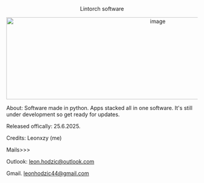 <p align="center"> 
Lintorch software


 </p>

<p align="center">

<img width="782" height="216" alt="image" src="https://github.com/user-attachments/assets/75cba9e3-c694-4cb5-8cc8-1a1a9568b1f5" />

</p>

About: Software made in python. Apps stacked all in one software. It's still under development so get ready for updates. 

Released offically: 25.6.2025.

Credits: Leonxzy (me)

Mails>>>

Outlook: leon.hodzic@outlook.com

Gmail. leonhodzic44@gmail.com




